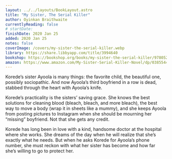 ```yaml
---
layout: ../../layouts/BookLayout.astro
title: "My Sister, The Serial Killer"
author: Oyinkan Braithwaite
currentlyReading: false
# startDate:
finishDate: 2020 Jan 25
added: 2020 Jan 25
notes: false
coverImage: /covers/my-sister-the-serial-killer.webp
library: https://share.libbyapp.com/title/3994640
bookshop: https://bookshop.org/books/my-sister-the-serial-killer/9780525564201
amazon: https://www.amazon.com/My-Sister-Serial-Killer-Novel/dp/0385544235
---
```


Korede’s sister Ayoola is many things: the favorite child, the beautiful one, possibly sociopathic. And now Ayoola’s third boyfriend in a row is dead, stabbed through the heart with Ayoola’s knife.

Korede’s practicality is the sisters’ saving grace. She knows the best solutions for cleaning blood (bleach, bleach, and more bleach), the best way to move a body (wrap it in sheets like a mummy), and she keeps Ayoola from posting pictures to Instagram when she should be mourning her “missing” boyfriend. Not that she gets any credit.

Korede has long been in love with a kind, handsome doctor at the hospital where she works. She dreams of the day when he will realize that she’s exactly what he needs. But when he asks Korede for Ayoola’s phone number, she must reckon with what her sister has become and how far she’s willing to go to protect her.  
